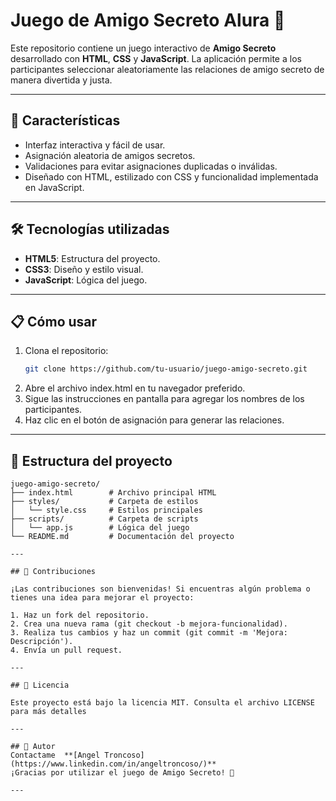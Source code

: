 # Juego de Amigo Secreto Alura 🎉

Este repositorio contiene un juego interactivo de **Amigo Secreto** desarrollado con **HTML**, **CSS** y **JavaScript**. La aplicación permite a los participantes seleccionar aleatoriamente las relaciones de amigo secreto de manera divertida y justa.

---

## 🚀 Características
- Interfaz interactiva y fácil de usar.
- Asignación aleatoria de amigos secretos.
- Validaciones para evitar asignaciones duplicadas o inválidas.
- Diseñado con HTML, estilizado con CSS y funcionalidad implementada en JavaScript.

---

## 🛠️ Tecnologías utilizadas
- **HTML5**: Estructura del proyecto.
- **CSS3**: Diseño y estilo visual.
- **JavaScript**: Lógica del juego.

---

## 📋 Cómo usar
1. Clona el repositorio:
   ```bash
   git clone https://github.com/tu-usuario/juego-amigo-secreto.git
2. Abre el archivo index.html en tu navegador preferido.
3. Sigue las instrucciones en pantalla para agregar los nombres de los participantes.
4. Haz clic en el botón de asignación para generar las relaciones.


---

## 📂 Estructura del proyecto

```plaintext
juego-amigo-secreto/
├── index.html        # Archivo principal HTML
├── styles/           # Carpeta de estilos
│   └── style.css     # Estilos principales
├── scripts/          # Carpeta de scripts
│   └── app.js        # Lógica del juego
└── README.md         # Documentación del proyecto

---

## 🌟 Contribuciones

¡Las contribuciones son bienvenidas! Si encuentras algún problema o tienes una idea para mejorar el proyecto:

1. Haz un fork del repositorio.
2. Crea una nueva rama (git checkout -b mejora-funcionalidad).
3. Realiza tus cambios y haz un commit (git commit -m 'Mejora: Descripción').
4. Envía un pull request.

---

## 📝 Licencia

Este proyecto está bajo la licencia MIT. Consulta el archivo LICENSE para más detalles

---

## 👥 Autor
Contactame  **[Angel Troncoso](https://www.linkedin.com/in/angeltroncoso/)** 
¡Gracias por utilizar el juego de Amigo Secreto! 🎁

---
